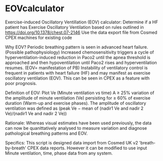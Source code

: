 # EOVcalculator
Exercise-induced Oscillatory Ventillation (EOV) calculator: Determine if a HF patient has Exercise Oscillatory Ventilation based on rules outlined in https://doi.org/10.1378/chest.07-2146 Use the data export file from Cosmed CPEX machines for existing code

Why EOV?
Periodic breathing pattern is seen in advanced heart failure.
(Possible pathophysiology) Increased chemosensitivity triggers a cycle of hyperventilation-induced reduction in Paco2 until the apnea threshold is approached and then hypoventilation until Paco2 rises and hyperventilation resumes. 
(EOV= manifestation of PB) Instability of ventilatory control is frequent in patients with heart failure (HF) and may manifest as exercise oscillatory ventilation (EOV).
This can be seen in CPEX as a feature with poor prognosis.

Definition of EOV:
Plot Ve (Minute ventilation vs time)
A ≥ 25% variation of the amplitude of minute ventilation (Ve) persisting for ≥ 60% of exercise duration (Warm-up and exercise phases).
The amplitude of oscillatory ventilation was defined as (peak Ve − mean of (nadir1 Ve and nadir 2 Ve)/(nadir1 Ve and nadir 2 Ve))

Rationale:
Whereas visual estimates have been used previously, the data can now be quanittatively analysed to measure variation and diagnose pathological breathing patterns and EOV.

Specifics:
This script is designed data import from Cosmed UK v2 'breath-by-breath' CPEX data reports.
However it can be modified to use input Minute ventilation, time, phase data from any system.

